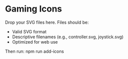 # Gaming Icons

Drop your SVG files here. Files should be:
- Valid SVG format
- Descriptive filenames (e.g., controller.svg, joystick.svg)
- Optimized for web use

Then run: npm run add-icons
